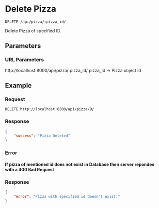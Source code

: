# Delete Pizza

    DELETE /api/pizza/:pizza_id/
    
Delete Pizza of specified ID.

## Parameters
### URL Parameters
http://localhost:8000/api/pizza/:pizza_id/
pizza_id -> Pizza object id

## Example
### Request

    DELETE http://localhost:8000/api/pizza/9/

### Response
``` json
{
    "success": "Pizza Deleted"
}
```

### Error
#### If pizza of mentioned id does not exist in Database then server repondes with a 400 Bad Request
### Response
``` json
{
    "error": "Pizza with specified id doesn't exist."
}
```
